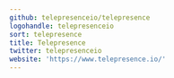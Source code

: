 ```yaml
---
github: telepresenceio/telepresence
logohandle: telepresenceio
sort: telepresence
title: Telepresence
twitter: telepresenceio
website: 'https://www.telepresence.io/'
---
```

